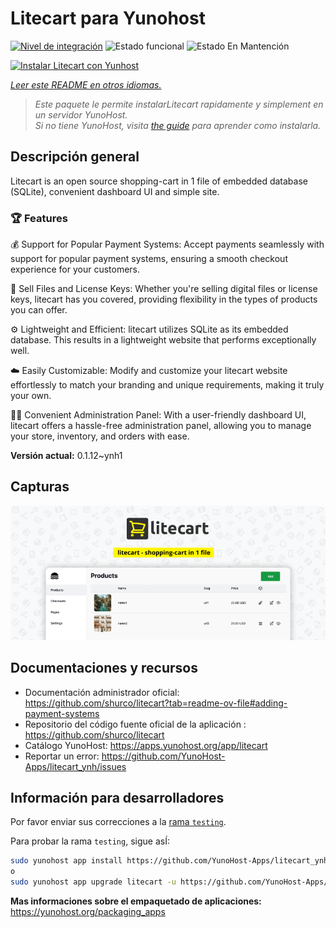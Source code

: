 <!--
Este archivo README esta generado automaticamente<https://github.com/YunoHost/apps/tree/master/tools/readme_generator>
No se debe editar a mano.
-->

# Litecart para Yunohost

[![Nivel de integración](https://dash.yunohost.org/integration/litecart.svg)](https://ci-apps.yunohost.org/ci/apps/litecart/) ![Estado funcional](https://ci-apps.yunohost.org/ci/badges/litecart.status.svg) ![Estado En Mantención](https://ci-apps.yunohost.org/ci/badges/litecart.maintain.svg)

[![Instalar Litecart con Yunhost](https://install-app.yunohost.org/install-with-yunohost.svg)](https://install-app.yunohost.org/?app=litecart)

*[Leer este README en otros idiomas.](./ALL_README.md)*

> *Este paquete le permite instalarLitecart rapidamente y simplement en un servidor YunoHost.*  
> *Si no tiene YunoHost, visita [the guide](https://yunohost.org/install) para aprender como instalarla.*

## Descripción general

Litecart is an open source shopping-cart in 1 file of embedded database (SQLite), convenient dashboard UI and simple site.

### 🏆 Features

💰 Support for Popular Payment Systems: Accept payments seamlessly with support for popular payment systems, ensuring a smooth checkout experience for your customers.

🔑 Sell Files and License Keys: Whether you're selling digital files or license keys, litecart has you covered, providing flexibility in the types of products you can offer.

⚙️ Lightweight and Efficient: litecart utilizes SQLite as its embedded database. This results in a lightweight website that performs exceptionally well.

☁️ Easily Customizable: Modify and customize your litecart website effortlessly to match your branding and unique requirements, making it truly your own.

🧞‍♂️ Convenient Administration Panel: With a user-friendly dashboard UI, litecart offers a hassle-free administration panel, allowing you to manage your store, inventory, and orders with ease.


**Versión actual:** 0.1.12~ynh1

## Capturas

![Captura de Litecart](./doc/screenshots/banner.png)

## Documentaciones y recursos

- Documentación administrador oficial: <https://github.com/shurco/litecart?tab=readme-ov-file#adding-payment-systems>
- Repositorio del código fuente oficial de la aplicación : <https://github.com/shurco/litecart>
- Catálogo YunoHost: <https://apps.yunohost.org/app/litecart>
- Reportar un error: <https://github.com/YunoHost-Apps/litecart_ynh/issues>

## Información para desarrolladores

Por favor enviar sus correcciones a la [rama `testing`](https://github.com/YunoHost-Apps/litecart_ynh/tree/testing).

Para probar la rama `testing`, sigue asÍ:

```bash
sudo yunohost app install https://github.com/YunoHost-Apps/litecart_ynh/tree/testing --debug
o
sudo yunohost app upgrade litecart -u https://github.com/YunoHost-Apps/litecart_ynh/tree/testing --debug
```

**Mas informaciones sobre el empaquetado de aplicaciones:** <https://yunohost.org/packaging_apps>
